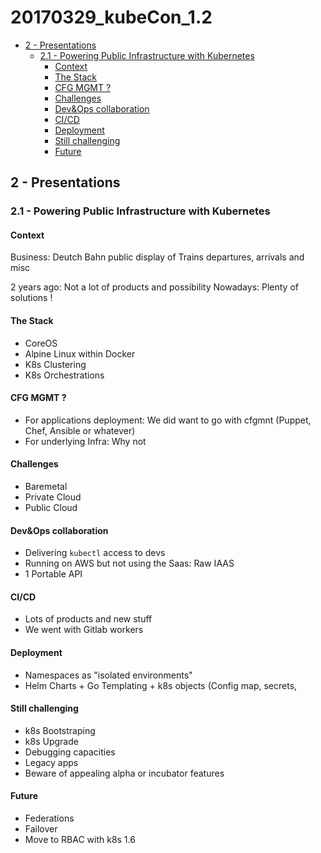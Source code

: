 # 20170329_kubeCon_1.2

<!-- MarkdownTOC -->

- [2 - Presentations](#2---presentations)
  - [2.1 - Powering Public Infrastructure with Kubernetes](#21---powering-public-infrastructure-with-kubernetes)
    - [Context](#context)
    - [The Stack](#the-stack)
    - [CFG MGMT ?](#cfg-mgmt-)
    - [Challenges](#challenges)
    - [Dev&Ops collaboration](#devops-collaboration)
    - [CI/CD](#cicd)
    - [Deployment](#deployment)
    - [Still challenging](#still-challenging)
    - [Future](#future)

<!-- /MarkdownTOC -->




## 2 - Presentations

### 2.1 - Powering Public Infrastructure with Kubernetes

#### Context
Business: Deutch Bahn public display of Trains departures, arrivals and misc

2 years ago: Not a lot of products and possibility
Nowadays: Plenty of solutions !

####  The Stack

* CoreOS
* Alpine Linux within Docker
* K8s Clustering
* K8s Orchestrations

#### CFG MGMT ?

* For applications deployment: We did want to go with cfgmnt (Puppet, Chef, Ansible or whatever)
* For underlying Infra: Why not

#### Challenges

* Baremetal
* Private Cloud
* Public Cloud

#### Dev&Ops collaboration

* Delivering `kubectl` access to devs
* Running on AWS but not using the Saas: Raw IAAS
* 1 Portable API

#### CI/CD

* Lots of products and new stuff
* We went with Gitlab workers

#### Deployment

* Namespaces as "isolated environments"
* Helm Charts + Go Templating + k8s objects (Config map, secrets,

#### Still challenging

* k8s Bootstraping
* k8s Upgrade
* Debugging capacities
* Legacy apps
* Beware of appealing alpha or incubator features

#### Future

* Federations
* Failover
* Move to RBAC with k8s  1.6

